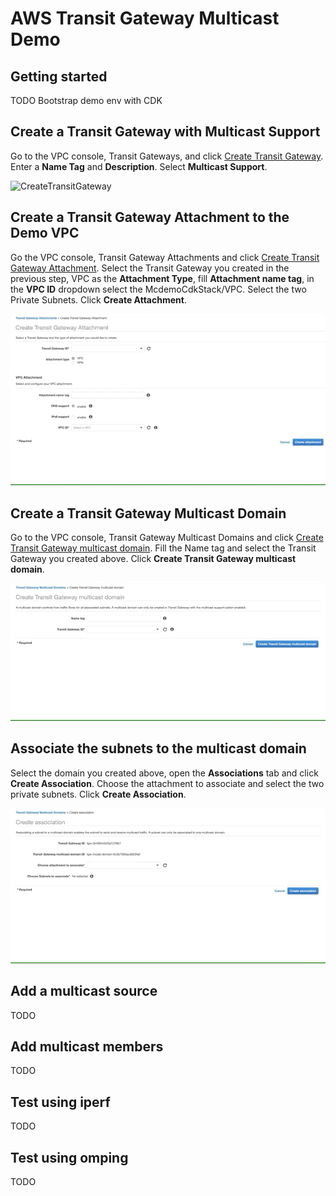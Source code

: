 # AWS Transit Gateway Multicast Demo

## Getting started

TODO Bootstrap demo env with CDK

## Create a Transit Gateway with Multicast Support

Go to the VPC console, Transit Gateways, and click [Create Transit Gateway](https://console.aws.amazon.com/vpc/home?region=us-east-1#CreateTransitGateway:). Enter a **Name Tag** and **Description**. Select **Multicast Support**.

![CreateTransitGateway](img/CreateTransitGateway.gif)

## Create a Transit Gateway Attachment to the Demo VPC

Go the VPC console, Transit Gateway Attachments and click [Create Transit Gateway Attachment](https://console.aws.amazon.com/vpc/home?region=us-east-1#CreateTgwAttachment:). Select the Transit Gateway you created in the previous step, VPC as the **Attachment Type**, fill **Attachment name tag**, in the **VPC ID** dropdown select the McdemoCdkStack/VPC. Select the two Private Subnets. Click **Create Attachment**.

![CreateTransitGatewayAttachment](img/CreateTransitGatewayAttachment.gif)

## Create a Transit Gateway Multicast Domain

Go to the VPC console, Transit Gateway Multicast Domains and click [Create Transit Gateway multicast domain](https://console.aws.amazon.com/vpc/home?region=us-east-1#CreateTransitGatewayMulticastDomain:). Fill the Name tag and select the Transit Gateway you created above. Click **Create Transit Gateway multicast domain**.

![CreateTransitGatewayDomain](img/CreateTransitGatewayDomain.gif)

## Associate the subnets to the multicast domain

Select the domain you created above, open the **Associations** tab and click **Create Association**. Choose the attachment to associate and select the two private subnets. Click **Create Association**. 

![CreateDomainAssociation](img/CreateDomainAssociation.gif)

## Add a multicast source

TODO

## Add multicast members

TODO

## Test using iperf

TODO

## Test using omping

TODO


